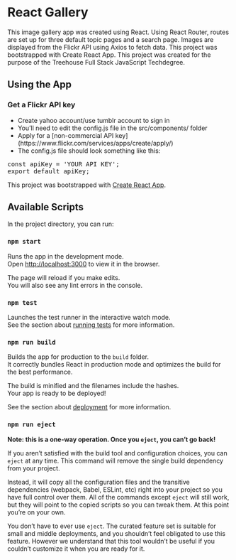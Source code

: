 # React Gallery

This image gallery app was created using React. Using React Router, routes are set up for three default topic pages and a search page. Images are displayed from the Flickr API using Axios to fetch data. This project was bootstrapped with Create React App. This project was created for the purpose of the Treehouse Full Stack JavaScript Techdegree.

## Using the App
### Get a Flickr API key
<ul>
  <li>Create yahoo account/use tumblr account to sign in
</li>
  <li>You’ll need to edit the config.js file in the src/components/ folder
</li>
  <li>Apply for a [non-commercial API key](https://www.flickr.com/services/apps/create/apply/)
</li>
  <li>The config.js file should look something like this:
</li>
</ul>

<pre>const apiKey = 'YOUR API KEY';
export default apiKey;</pre>

This project was bootstrapped with [Create React App](https://github.com/facebook/create-react-app).

## Available Scripts

In the project directory, you can run:

### `npm start`

Runs the app in the development mode.<br />
Open [http://localhost:3000](http://localhost:3000) to view it in the browser.

The page will reload if you make edits.<br />
You will also see any lint errors in the console.

### `npm test`

Launches the test runner in the interactive watch mode.<br />
See the section about [running tests](https://facebook.github.io/create-react-app/docs/running-tests) for more information.

### `npm run build`

Builds the app for production to the `build` folder.<br />
It correctly bundles React in production mode and optimizes the build for the best performance.

The build is minified and the filenames include the hashes.<br />
Your app is ready to be deployed!

See the section about [deployment](https://facebook.github.io/create-react-app/docs/deployment) for more information.

### `npm run eject`

**Note: this is a one-way operation. Once you `eject`, you can’t go back!**

If you aren’t satisfied with the build tool and configuration choices, you can `eject` at any time. This command will remove the single build dependency from your project.

Instead, it will copy all the configuration files and the transitive dependencies (webpack, Babel, ESLint, etc) right into your project so you have full control over them. All of the commands except `eject` will still work, but they will point to the copied scripts so you can tweak them. At this point you’re on your own.

You don’t have to ever use `eject`. The curated feature set is suitable for small and middle deployments, and you shouldn’t feel obligated to use this feature. However we understand that this tool wouldn’t be useful if you couldn’t customize it when you are ready for it.
